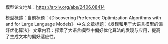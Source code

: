 模型论文地址：https://arxiv.org/abs/2406.08414

模型概述：当前标题：《Discovering Preference Optimization Algorithms with and for Large Language Models》
中文文章标题：《发现和用于大语言模型的偏好优化算法》
文章内容：探索了大语言模型中偏好优化算法的发现与应用，提高了生成文本的偏好适应性。
